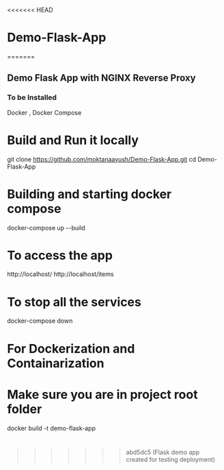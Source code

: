 <<<<<<< HEAD

# Demo-Flask-App

=======

## Demo Flask App with NGINX Reverse Proxy

### To be Installed

Docker , Docker Compose

# Build and Run it locally

git clone https://github.com/moktanaayush/Demo-Flask-App.git
cd Demo-Flask-App

# Building and starting docker compose

docker-compose up --build

# To access the app

http://localhost/
http://localhost/items

# To stop all the services

docker-compose down

# For Dockerization and Containarization

# Make sure you are in project root folder

docker build -t demo-flask-app

#

> > > > > > > abd5dc5 (Flask demo app created for testing deployment)
